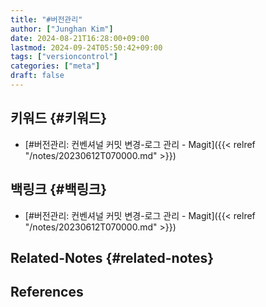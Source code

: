 ```yaml
---
title: "#버전관리"
author: ["Junghan Kim"]
date: 2024-08-21T16:28:00+09:00
lastmod: 2024-09-24T05:50:42+09:00
tags: ["versioncontrol"]
categories: ["meta"]
draft: false
---
```


## 키워드 {#키워드}

-   [#버전관리: 컨벤셔널 커밋 변경-로그 관리 - Magit]({{< relref "/notes/20230612T070000.md" >}})


## 백링크 {#백링크}

-   [#버전관리: 컨벤셔널 커밋 변경-로그 관리 - Magit]({{< relref "/notes/20230612T070000.md" >}})


## Related-Notes {#related-notes}

## References

<style>.csl-entry{text-indent: -1.5em; margin-left: 1.5em;}</style><div class="csl-bib-body">
</div>
